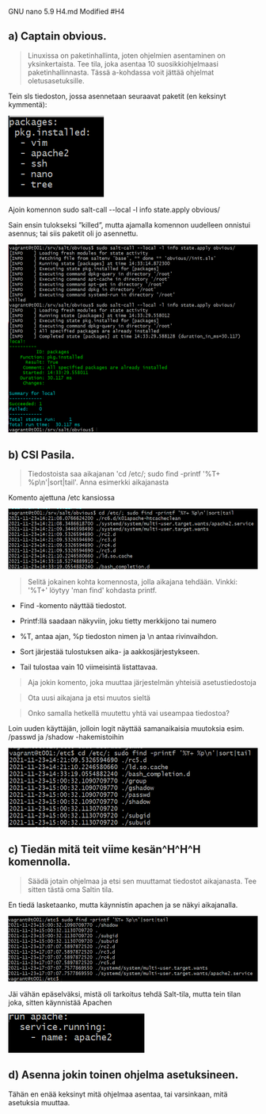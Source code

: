   GNU nano 5.9                                                                      H4.md                                                                      Modified
#H4

## a) Captain obvious.

> Linuxissa on paketinhallinta, joten ohjelmien asentaminen on yksinkertaista. Tee tila, joka asentaa 10 suosikkiohjelmaasi paketinhallinnasta.
> Tässä a-kohdassa voit jättää ohjelmat oletusasetuksille.

Tein sls tiedoston, jossa asennetaan seuraavat paketit (en keksinyt kymmentä):

![Image](./H4SC/pkgs.png)

Ajoin komennon sudo salt-call --local -l info state.apply obvious/

Sain ensin tulokseksi ”killed”, mutta ajamalla komennon uudelleen onnistui asennus; tai siis paketit oli jo asennettu.

![Image](./H4SC/pkgsinstalled.png)

## b) CSI Pasila.

> Tiedostoista saa aikajanan 'cd /etc/; sudo find -printf '%T+ %p\n'|sort|tail'.
> Anna esimerkki aikajanasta

Komento ajettuna /etc kansiossa

![Image](./H4SC/find.png)


> Selitä jokainen kohta komennosta, jolla aikajana tehdään. Vinkki: '%T+' löytyy 'man find' kohdasta printf.

* Find -komento näyttää tiedostot.

* Printf:llä saadaan näkyviin, joku tietty merkkijono tai numero

* %T, antaa ajan, %p tiedoston nimen ja \n antaa rivinvaihdon.

* Sort järjestää tulostuksen aika- ja aakkosjärjestykseen.

* Tail tulostaa vain 10 viimeisintä listattavaa.

> Aja jokin komento, joka muuttaa järjestelmän yhteisiä asetustiedostoja

> Ota uusi aikajana ja etsi muutos sieltä

> Onko samalla hetkellä muutettu yhtä vai useampaa tiedostoa?

Loin uuden käyttäjän, jolloin logit näyttää samanaikaisia muutoksia esim. /passwd ja /shadow -hakemistoihin

![Image](./H4SC/useradd.png)

## c) Tiedän mitä teit viime kesän^H^H^H komennolla.

> Säädä jotain ohjelmaa ja etsi sen muuttamat tiedostot aikajanasta. Tee sitten tästä oma Saltin tila.

En tiedä lasketaanko, mutta käynnistin apachen ja se näkyi aikajanalla.

![Image](./H4SC/apache.png)

Jäi vähän epäselväksi, mistä oli tarkoitus tehdä Salt-tila, mutta tein tilan joka, sitten käynnistää Apachen

![Image](./H4SC/apachestate.png)

## d) Asenna jokin toinen ohjelma asetuksineen.

Tähän en enää keksinyt mitä ohjelmaa asentaa, tai varsinkaan, mitä asetuksia muuttaa.




